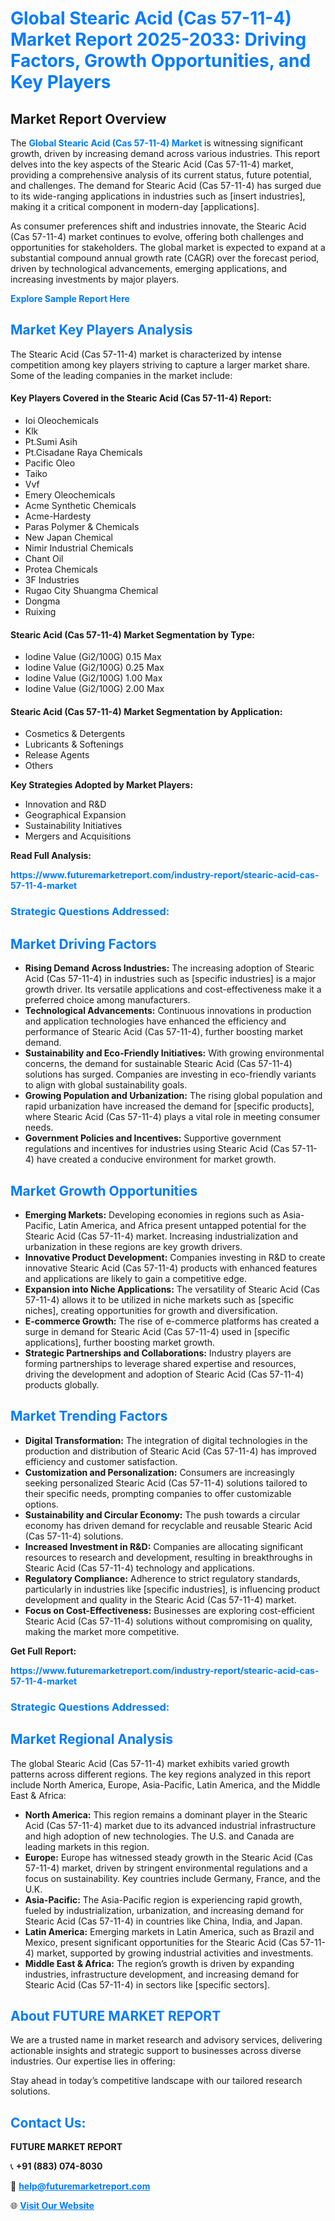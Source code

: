 <h1 style="color: #007BFF;">Global Stearic Acid (Cas 57-11-4) Market Report 2025-2033: Driving Factors, Growth Opportunities, and Key Players</h1>

<section id="overview">
<h2>Market Report Overview</h2>
<p>The <a href="https://www.futuremarketreport.com/industry-report/stearic-acid-cas-57-11-4-market" style="color: #007BFF; text-decoration: none;"><strong>Global Stearic Acid (Cas 57-11-4) Market</strong></a> is witnessing significant growth, driven by increasing demand across various industries. This report delves into the key aspects of the Stearic Acid (Cas 57-11-4) market, providing a comprehensive analysis of its current status, future potential, and challenges. The demand for Stearic Acid (Cas 57-11-4) has surged due to its wide-ranging applications in industries such as [insert industries], making it a critical component in modern-day [applications].</p>
<p>As consumer preferences shift and industries innovate, the Stearic Acid (Cas 57-11-4) market continues to evolve, offering both challenges and opportunities for stakeholders. The global market is expected to expand at a substantial compound annual growth rate (CAGR) over the forecast period, driven by technological advancements, emerging applications, and increasing investments by major players.</p>
</section>

<section id="overview">
<p><a href="https://www.futuremarketreport.com/request-sample/reportId=29911" style="color: #007BFF; text-decoration: none;"><strong>Explore Sample Report Here</strong></a></p>
</section>

<section id="key-players">
<h2 style="color: #007BFF;">Market Key Players Analysis</h2>
<p>The Stearic Acid (Cas 57-11-4) market is characterized by intense competition among key players striving to capture a larger market share. Some of the leading companies in the market include:</p>
<h4>Key Players Covered in the Stearic Acid (Cas 57-11-4) Report:</h4>
<ul><li>Ioi Oleochemicals</li><li>Klk</li><li>Pt.Sumi Asih</li><li>Pt.Cisadane Raya Chemicals</li><li>Pacific Oleo</li><li>Taiko</li><li>Vvf</li><li>Emery Oleochemicals</li><li>Acme Synthetic Chemicals</li><li>Acme-Hardesty</li><li>Paras Polymer &amp; Chemicals</li><li>New Japan Chemical</li><li>Nimir Industrial Chemicals</li><li>Chant Oil</li><li>Protea Chemicals</li><li>3F Industries</li><li>Rugao City Shuangma Chemical</li><li>Dongma</li><li>Ruixing</li></ul>
<h4>Stearic Acid (Cas 57-11-4) Market Segmentation by Type:</h4>
<ul><li>Iodine Value (Gi2/100G) 0.15 Max</li><li>Iodine Value (Gi2/100G) 0.25 Max</li><li>Iodine Value (Gi2/100G) 1.00 Max</li><li>Iodine Value (Gi2/100G) 2.00 Max</li></ul>

<h4>Stearic Acid (Cas 57-11-4) Market Segmentation by Application:</h4>
<ul><li>Cosmetics &amp; Detergents</li><li>Lubricants &amp; Softenings</li><li>Release Agents</li><li>Others</li></ul>
<p><strong>Key Strategies Adopted by Market Players:</strong></p>
<ul>
<li>Innovation and R&D</li>
<li>Geographical Expansion</li>
<li>Sustainability Initiatives</li>
<li>Mergers and Acquisitions</li>
</ul>
</section>

<section>
<p><strong>Read Full Analysis: </strong></p><a href="https://www.futuremarketreport.com/industry-report/stearic-acid-cas-57-11-4-market" style="color: #007BFF; text-decoration: none;"><strong>https://www.futuremarketreport.com/industry-report/stearic-acid-cas-57-11-4-market</strong></a>
<h3 style="color: #007BFF;">Strategic Questions Addressed:</h3>
</section>

<section id="driving-factors">
<h2 style="color: #007BFF;">Market Driving Factors</h2>
<ul>
<li><strong>Rising Demand Across Industries:</strong> The increasing adoption of Stearic Acid (Cas 57-11-4) in industries such as [specific industries] is a major growth driver. Its versatile applications and cost-effectiveness make it a preferred choice among manufacturers.</li>
<li><strong>Technological Advancements:</strong> Continuous innovations in production and application technologies have enhanced the efficiency and performance of Stearic Acid (Cas 57-11-4), further boosting market demand.</li>
<li><strong>Sustainability and Eco-Friendly Initiatives:</strong> With growing environmental concerns, the demand for sustainable Stearic Acid (Cas 57-11-4) solutions has surged. Companies are investing in eco-friendly variants to align with global sustainability goals.</li>
<li><strong>Growing Population and Urbanization:</strong> The rising global population and rapid urbanization have increased the demand for [specific products], where Stearic Acid (Cas 57-11-4) plays a vital role in meeting consumer needs.</li>
<li><strong>Government Policies and Incentives:</strong> Supportive government regulations and incentives for industries using Stearic Acid (Cas 57-11-4) have created a conducive environment for market growth.</li>
</ul>
</section>

<section id="growth-opportunities">
<h2 style="color: #007BFF;">Market Growth Opportunities</h2>
<ul>
<li><strong>Emerging Markets:</strong> Developing economies in regions such as Asia-Pacific, Latin America, and Africa present untapped potential for the Stearic Acid (Cas 57-11-4) market. Increasing industrialization and urbanization in these regions are key growth drivers.</li>
<li><strong>Innovative Product Development:</strong> Companies investing in R&D to create innovative Stearic Acid (Cas 57-11-4) products with enhanced features and applications are likely to gain a competitive edge.</li>
<li><strong>Expansion into Niche Applications:</strong> The versatility of Stearic Acid (Cas 57-11-4) allows it to be utilized in niche markets such as [specific niches], creating opportunities for growth and diversification.</li>
<li><strong>E-commerce Growth:</strong> The rise of e-commerce platforms has created a surge in demand for Stearic Acid (Cas 57-11-4) used in [specific applications], further boosting market growth.</li>
<li><strong>Strategic Partnerships and Collaborations:</strong> Industry players are forming partnerships to leverage shared expertise and resources, driving the development and adoption of Stearic Acid (Cas 57-11-4) products globally.</li>
</ul>
</section>

<section id="trending-factors">
<h2 style="color: #007BFF;">Market Trending Factors</h2>
<ul>
<li><strong>Digital Transformation:</strong> The integration of digital technologies in the production and distribution of Stearic Acid (Cas 57-11-4) has improved efficiency and customer satisfaction.</li>
<li><strong>Customization and Personalization:</strong> Consumers are increasingly seeking personalized Stearic Acid (Cas 57-11-4) solutions tailored to their specific needs, prompting companies to offer customizable options.</li>
<li><strong>Sustainability and Circular Economy:</strong> The push towards a circular economy has driven demand for recyclable and reusable Stearic Acid (Cas 57-11-4) solutions.</li>
<li><strong>Increased Investment in R&D:</strong> Companies are allocating significant resources to research and development, resulting in breakthroughs in Stearic Acid (Cas 57-11-4) technology and applications.</li>
<li><strong>Regulatory Compliance:</strong> Adherence to strict regulatory standards, particularly in industries like [specific industries], is influencing product development and quality in the Stearic Acid (Cas 57-11-4) market.</li>
<li><strong>Focus on Cost-Effectiveness:</strong> Businesses are exploring cost-efficient Stearic Acid (Cas 57-11-4) solutions without compromising on quality, making the market more competitive.</li>
</ul>
</section>

<section>
<p><strong>Get Full Report: </strong></p><a href="https://www.futuremarketreport.com/industry-report/stearic-acid-cas-57-11-4-market" style="color: #007BFF; text-decoration: none;"><strong>https://www.futuremarketreport.com/industry-report/stearic-acid-cas-57-11-4-market</strong></a>
<h3 style="color: #007BFF;">Strategic Questions Addressed:</h3>
</section>


<section id="regional-analysis">
<h2 style="color: #007BFF;">Market Regional Analysis</h2>
<p>The global Stearic Acid (Cas 57-11-4) market exhibits varied growth patterns across different regions. The key regions analyzed in this report include North America, Europe, Asia-Pacific, Latin America, and the Middle East & Africa:</p>
<ul>
<li><strong>North America:</strong> This region remains a dominant player in the Stearic Acid (Cas 57-11-4) market due to its advanced industrial infrastructure and high adoption of new technologies. The U.S. and Canada are leading markets in this region.</li>
<li><strong>Europe:</strong> Europe has witnessed steady growth in the Stearic Acid (Cas 57-11-4) market, driven by stringent environmental regulations and a focus on sustainability. Key countries include Germany, France, and the U.K.</li>
<li><strong>Asia-Pacific:</strong> The Asia-Pacific region is experiencing rapid growth, fueled by industrialization, urbanization, and increasing demand for Stearic Acid (Cas 57-11-4) in countries like China, India, and Japan.</li>
<li><strong>Latin America:</strong> Emerging markets in Latin America, such as Brazil and Mexico, present significant opportunities for the Stearic Acid (Cas 57-11-4) market, supported by growing industrial activities and investments.</li>
<li><strong>Middle East & Africa:</strong> The region’s growth is driven by expanding industries, infrastructure development, and increasing demand for Stearic Acid (Cas 57-11-4) in sectors like [specific sectors].</li>
</ul>
</section>

<footer>
<h2 style="color: #007BFF;">About FUTURE MARKET REPORT</h2>
<p>We are a trusted name in market research and advisory services, delivering actionable insights and strategic support to businesses across diverse industries. Our expertise lies in offering:</p>

<p>Stay ahead in today’s competitive landscape with our tailored research solutions.</p>

<h2 style="color: #007BFF;">Contact Us:</h2>
<p><strong>FUTURE MARKET REPORT</strong></p>
<p>📞 <strong>+91 (883) 074-8030</strong></p>
<p>📧 <strong><a href="mailto:help@futuremarketreport.com" style="color: #007BFF;">help@futuremarketreport.com</a></strong></p>
<p>🌐 <strong><a href="https://www.futuremarketreport.com/" style="color: #007BFF;">Visit Our Website</a></strong></p>
</footer>